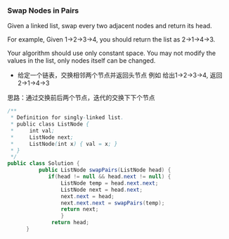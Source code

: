 ### Swap Nodes in Pairs
Given a linked list, swap every two adjacent nodes and return its head.

For example,
Given 1->2->3->4, you should return the list as 2->1->4->3.

Your algorithm should use only constant space. You may not modify the values in the list, only nodes itself can be changed.

* 给定一个链表，交换相邻两个节点并返回头节点
例如 给出1->2->3->4, 返回2->1->4->3

思路：通过交换前后两个节点，迭代的交换下下个节点
``` java
/**
 * Definition for singly-linked list.
 * public class ListNode {
 *     int val;
 *     ListNode next;
 *     ListNode(int x) { val = x; }
 * }
 */
public class Solution {
          public ListNode swapPairs(ListNode head) {
             if(head != null && head.next != null) {
                 ListNode temp = head.next.next;
                 ListNode next = head.next;
                 next.next = head;
                 next.next.next = swapPairs(temp);
                 return next;
                 }
              return head;
      }
```